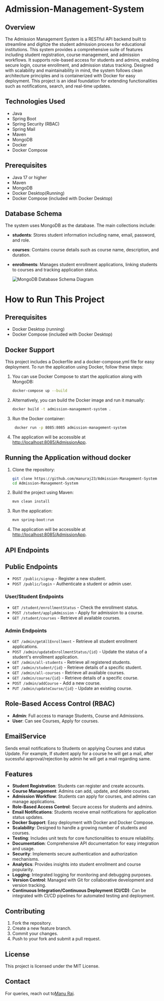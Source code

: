 ﻿# Admission-Management-System

## Overview
The Admission Management System is a RESTful API backend built to streamline and digitize the student admission process for educational institutions. This system provides a comprehensive suite of features including student registration, course management, and admission workflows. It supports role-based access for students and admins, enabling secure login, course enrollment, and admission status tracking. Designed with scalability and maintainability in mind, the system follows clean architecture principles and is containerized with Docker for easy deployment. This project is an ideal foundation for extending functionalities such as notifications, search, and real-time updates.
## Technologies Used
- Java
- Spring Boot
- Spring Security (RBAC)
- Spring Mail
- Maven
- MongoDB
- Docker
- Docker Compose

## Prerequisites
- Java 17 or higher
- Maven
- MongoDB
- Docker Desktop(Running)
- Docker Compose (included with Docker Desktop)

## Database Schema
The system uses MongoDB as the database. The main collections include:
- **students**: Stores student information including name, email, password, and role.
- **courses**: Contains course details such as course name, description, and duration.
- **enrollments**: Manages student enrollment applications, linking students to courses and tracking application status.

  ![MongoDB Database Schema Diagram](https://github.com/user-attachments/assets/d81e896f-0986-4171-a1ab-c1b0f7abf9ec)




# How to Run This Project

## Prerequisites
- Docker Desktop (running)
- Docker Compose (included with Docker Desktop)

## Docker Support
This project includes a Dockerfile and a docker-compose.yml file for easy deployment. To run the application using Docker, follow these steps:
1. You can use Docker Compose to start the application along with MongoDB:
   ```bash
   docker-compose up --build
     ```
2. Alternatively, you can build the Docker image and run it manually:
   ```bash
   docker build -t admission-management-system .
   ```
3. Run the Docker container:
   ```bash
    docker run -p 8085:8085 admission-management-system
    ```
4. The application will be accessible at [http://localhost:8085/AdmissionApp](http://localhost:8085/AdmissionApp).




## Running the Application withoud docker
1. Clone the repository:
   ```bash
   git clone https://github.com/manuraj23/Admission-Management-System
   cd Admission-Management-System
   ```
2. Build the project using Maven:
   ```bash
   mvn clean install
   ```
3. Run the application:
   ```bash
   mvn spring-boot:run
   ```
4. The application will be accessible at [http://localhost:8085/AdmissionApp](http://localhost:8081/journal).

## API Endpoints

## Public Endpoints
- `POST /public/signup` - Register a new student.
- `POST /public/login` - Authenticate a student or admin user.

### User/Student Endpoints
- `GET /student/enrollmentStatus` - Check the enrollment status.
- `POST /student/applyAdmission` - Apply for admission to a course.
- `GET /student/courses` - Retrieve all available courses.


### Admin Endpoints
- `GET /admin/getAllEnrollment` - Retrieve all student enrollment applications.
- `POST /admin/updateEnrollmentStatus/{id}` - Update the status of a student's enrollment application.
- `GET /admin/all-students` - Retrieve all registered students.
- `GET /admin/student/{id}` - Retrieve details of a specific student.
- `GET /admin/all-courses` - Retrieve all available courses.
- `GET /admin/course/{id}` - Retrieve details of a specific course.
- `POST /admin/addCourse` - Add a new course.
- `PUT /admin/updateCourse/{id}` - Update an existing course.

## Role-Based Access Control (RBAC)
- **Admin**: Full access to manage Students, Course and Admissions.
- **User**: Can see Courses, Apply for courses.


## EmailService
Sends email notifications to Students on applying Courses and status Update. For example, If student apply for a course he will get a mail, after sucessful approval/rejection by admin he will get a mail regarding same.


 
   
## Features
- **Student Registration**: Students can register and create accounts.
- **Course Management**: Admins can add, update, and delete courses.
- **Admission Workflow**: Students can apply for courses, and admins can manage applications.
- **Role-Based Access Control**: Secure access for students and admins.
- **Email Notifications**: Students receive email notifications for application status updates.
- **Docker Support**: Easy deployment with Docker and Docker Compose.
- **Scalability**: Designed to handle a growing number of students and courses.
- **Testing**: Includes unit tests for core functionalities to ensure reliability.
- **Documentation**: Comprehensive API documentation for easy integration and usage.
- **Security**: Implements secure authentication and authorization mechanisms.
- **Analytics**: Provides insights into student enrollment and course popularity.
- **Logging**: Integrated logging for monitoring and debugging purposes.
- **Version Control**: Managed with Git for collaborative development and version tracking.
- **Continuous Integration/Continuous Deployment (CI/CD)**: Can be integrated with CI/CD pipelines for automated testing and deployment.
## Contributing
1. Fork the repository.
2. Create a new feature branch.
3. Commit your changes.
4. Push to your fork and submit a pull request.

## License
This project is licensed under the MIT License.

## Contact
For queries, reach out to[Manu Raj](mailto:manuraj082004@gmail.com).
